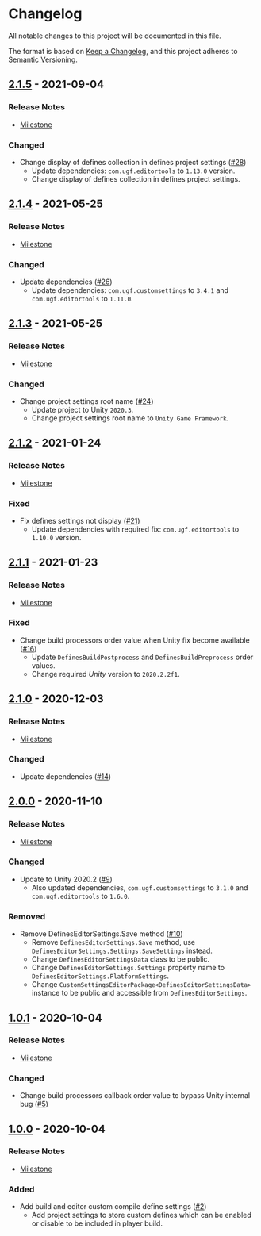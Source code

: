 # Changelog

All notable changes to this project will be documented in this file.

The format is based on [Keep a Changelog](https://keepachangelog.com/en/1.0.0/),
and this project adheres to [Semantic Versioning](https://semver.org/spec/v2.0.0.html).

## [2.1.5](https://github.com/unity-game-framework/ugf-defines/releases/tag/2.1.5) - 2021-09-04  

### Release Notes

- [Milestone](https://github.com/unity-game-framework/ugf-defines/milestone/9?closed=1)  
    

### Changed

- Change display of defines collection in defines project settings ([#28](https://github.com/unity-game-framework/ugf-defines/pull/28))  
    - Update dependencies: `com.ugf.editortools` to `1.13.0` version.
    - Change display of defines collection in defines project settings.

## [2.1.4](https://github.com/unity-game-framework/ugf-defines/releases/tag/2.1.4) - 2021-05-25  

### Release Notes

- [Milestone](https://github.com/unity-game-framework/ugf-defines/milestone/8?closed=1)  
    

### Changed

- Update dependencies ([#26](https://github.com/unity-game-framework/ugf-defines/pull/26))  
    - Update dependencies: `com.ugf.customsettings` to `3.4.1` and `com.ugf.editortools` to `1.11.0`.

## [2.1.3](https://github.com/unity-game-framework/ugf-defines/releases/tag/2.1.3) - 2021-05-25  

### Release Notes

- [Milestone](https://github.com/unity-game-framework/ugf-defines/milestone/7?closed=1)  
    

### Changed

- Change project settings root name ([#24](https://github.com/unity-game-framework/ugf-defines/pull/24))  
    - Update project to Unity `2020.3`.
    - Change project settings root name to `Unity Game Framework`.

## [2.1.2](https://github.com/unity-game-framework/ugf-defines/releases/tag/2.1.2) - 2021-01-24  

### Release Notes

- [Milestone](https://github.com/unity-game-framework/ugf-defines/milestone/6?closed=1)  
    

### Fixed

- Fix defines settings not display ([#21](https://github.com/unity-game-framework/ugf-defines/pull/21))  
    - Update dependencies with required fix: `com.ugf.editortools` to `1.10.0` version.

## [2.1.1](https://github.com/unity-game-framework/ugf-defines/releases/tag/2.1.1) - 2021-01-23  

### Release Notes

- [Milestone](https://github.com/unity-game-framework/ugf-defines/milestone/5?closed=1)  
    

### Fixed

- Change build processors order value when Unity fix become available ([#16](https://github.com/unity-game-framework/ugf-defines/pull/16))  
    - Update `DefinesBuildPostprocess` and `DefinesBuildPreprocess` order values.
    - Change required _Unity_ version to `2020.2.2f1`.

## [2.1.0](https://github.com/unity-game-framework/ugf-defines/releases/tag/2.1.0) - 2020-12-03  

### Release Notes

- [Milestone](https://github.com/unity-game-framework/ugf-defines/milestone/4?closed=1)  
    

### Changed

- Update dependencies ([#14](https://github.com/unity-game-framework/ugf-defines/pull/14))

## [2.0.0](https://github.com/unity-game-framework/ugf-defines/releases/tag/2.0.0) - 2020-11-10  

### Release Notes

- [Milestone](https://github.com/unity-game-framework/ugf-defines/milestone/3?closed=1)  
    

### Changed

- Update to Unity 2020.2 ([#9](https://github.com/unity-game-framework/ugf-defines/pull/9))  
    - Also updated dependencies, `com.ugf.customsettings` to `3.1.0` and `com.ugf.editortools` to `1.6.0`.

### Removed

- Remove DefinesEditorSettings.Save method ([#10](https://github.com/unity-game-framework/ugf-defines/pull/10))  
    - Remove `DefinesEditorSettings.Save` method, use `DefinesEditorSettings.Settings.SaveSettings` instead.
    - Change `DefinesEditorSettingsData` class to be public.
    - Change `DefinesEditorSettings.Settings` property name to `DefinesEditorSettings.PlatformSettings`.
    - Change `CustomSettingsEditorPackage<DefinesEditorSettingsData>` instance to be public and accessible from `DefinesEditorSettings`.

## [1.0.1](https://github.com/unity-game-framework/ugf-defines/releases/tag/1.0.1) - 2020-10-04  

### Release Notes

- [Milestone](https://github.com/unity-game-framework/ugf-defines/milestone/2?closed=1)  
    

### Changed

- Change build processors callback order value to bypass Unity internal bug ([#5](https://github.com/unity-game-framework/ugf-defines/pull/5))

## [1.0.0](https://github.com/unity-game-framework/ugf-defines/releases/tag/1.0.0) - 2020-10-04  

### Release Notes

- [Milestone](https://github.com/unity-game-framework/ugf-defines/milestone/1?closed=1)  
    

### Added

- Add build and editor custom compile define settings ([#2](https://github.com/unity-game-framework/ugf-defines/pull/2))  
    - Add project settings to store custom defines which can be enabled or disable to be included in player build.


